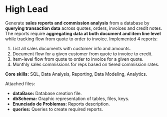 # High Lead

Generate **sales reports and commission analysis** from a database by **querying transaction data** across quotes, orders, invoices and credit notes. The reports require **aggregating data at both document and item line level** while tracking flow from quote to order to invoice. Implemented 4 reports:

1. List all sales documents with customer info and amounts.
2. Document flow for a given customer from quote to invoice to credit.
3. Item-level flow from quote to order to invoice for a given quote.
4. Monthly sales commissions for reps based on tiered commission rates.

**Core skills:** SQL, Data Analysis, Reporting, Data Modeling, Analytics.

Attached files:

-  **dataBase:** Database creation file.
-  **dbSchema:** Graphic representation of tables, files, keys.
-  **Enunciado de Problemas:** Reports description.
-  **queries:** Queries to create required reports.

